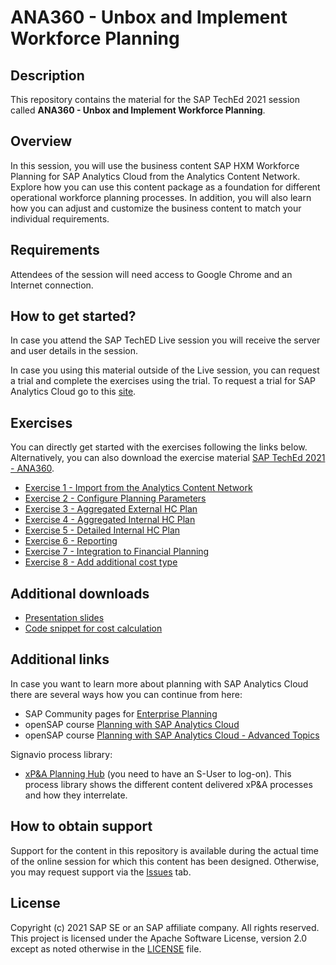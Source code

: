 # ANA360 - Unbox and Implement Workforce Planning

## Description

This repository contains the material for the SAP TechEd 2021 session called **ANA360 - Unbox and Implement Workforce Planning**.

## Overview

In this session, you will use the business content SAP HXM Workforce Planning for SAP Analytics Cloud from the Analytics Content Network. Explore how you can use this content package as a foundation for different operational workforce planning processes. In addition, you will also learn how you can adjust and customize the business content to match your individual requirements.



## Requirements

Attendees of the session will need access to Google Chrome and an Internet connection.

## How to get started?
In case you attend the SAP TechED Live session you will receive the server and user details in the session.

In case you using this material outside of the Live session, you can request a trial and complete the exercises using the trial. To request a trial for SAP Analytics Cloud go to this [site](https://www.sap.com/products/cloud-analytics/trial.html).



## Exercises

You can directly get started with the exercises following the links below. Alternatively, you can also download the exercise material [SAP TechEd 2021 - ANA360](materials/ANA360.pdf).

- [Exercise 1 - Import from the Analytics Content Network](exercises/ex1/)
- [Exercise 2 - Configure Planning Parameters](exercises/ex2/)
- [Exercise 3 - Aggregated External HC Plan](exercises/ex3/)
- [Exercise 4 - Aggregated Internal HC Plan](exercises/ex4/)
- [Exercise 5 - Detailed Internal HC Plan](exercises/ex5/)
- [Exercise 6 - Reporting](exercises/ex6/)
- [Exercise 7 - Integration to Financial Planning](exercises/ex7/)
- [Exercise 8 - Add additional cost type](exercises/ex8/)

## Additional downloads
- [Presentation slides](materials/ANA360_slides.pdf)
- [Code snippet for cost calculation](materials/code_snippet.txt)

## Additional links
In case you want to learn more about planning with SAP Analytics Cloud there are several ways how you can continue from here:
- SAP Community pages for [Enterprise Planning](https://community.sap.com/topics/cloud-analytics/planning)
- openSAP course [Planning with SAP Analytics Cloud](https://open.sap.com/courses/sac3/)
- openSAP course [Planning with SAP Analytics Cloud - Advanced Topics](https://open.sap.com/courses/sac4/)

Signavio process library:
- [xP&A Planning Hub](https://editor.signavio.com/p/hub?t=133874471fd84a7ebf723a6f8047ef71) (you need to have an S-User to log-on). This process library shows the different content delivered xP&A processes and how they interrelate.
## How to obtain support

Support for the content in this repository is available during the actual time of the online session for which this content has been designed. Otherwise, you may request support via the [Issues](../../issues) tab.

## License
Copyright (c) 2021 SAP SE or an SAP affiliate company. All rights reserved. This project is licensed under the Apache Software License, version 2.0 except as noted otherwise in the [LICENSE](LICENSES/Apache-2.0.txt) file.
